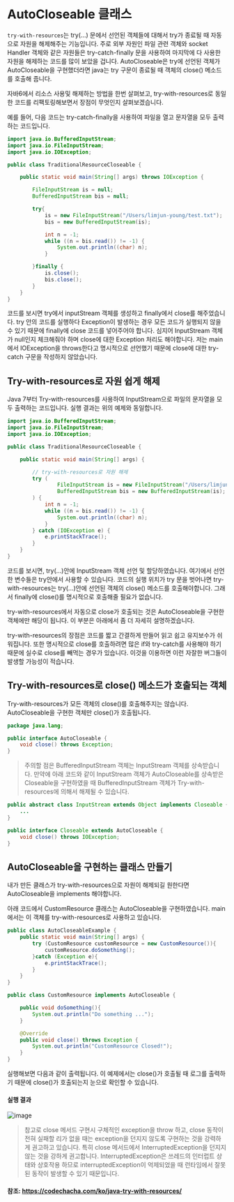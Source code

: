 # AutoCloseable 클래스

`try-with-resources`는 try(...) 문에서 선언된 객체들에 대해서 try가 종료될 때 자동으로 자원을 해제해주는 기능입니다. 주로 외부 자원인 파일 관련 객체와 socket Handler 객체와 같은 자원들은 try-catch-finally 문을 사용하여 마지막에 다 사용한 자원을 해제하는 코드를 많이 보았을 겁니다. AutoCloseable은 try에 선언된 객체가 AutoCloseable을 구현했더라면 java는 try 구문이 종료될 때 객체의 close() 메소드를 호출해 줍니다.

자바6에서 리소스 사용및 해제하는 방법을 한번 살펴보고, try-with-resources로 동일한 코드를 리팩토링해보면서 장점이 무엇인지 살펴보겠습니다.

예를 들어, 다음 코드는 try-catch-finally을 사용하여 파일을 열고 문자열을 모두 출력하는 코드입니다.


```java
import java.io.BufferedInputStream;
import java.io.FileInputStream;
import java.io.IOException;

public class TraditionalResourceCloseable {

    public static void main(String[] args) throws IOException {

        FileInputStream is = null;
        BufferedInputStream bis = null;

        try{
            is = new FileInputStream("/Users/limjun-young/test.txt");
            bis = new BufferedInputStream(is);

            int n = -1;
            while ((n = bis.read()) != -1) {
                System.out.println((char) n);
            }

        }finally {
            is.close();
            bis.close();
        }
    }
}
```

코드를 보시면 try에서 inputStream 객체를 생성하고 finally에서 close를 해주었습니다. try 안의 코드를 실행하다 Exception이 발생하는 경우 모든 코드가 실행되지 않을 수 있기 때문에 finally에 close 코드를 넣어주어야 합니다. 심지어 InputStream 객체가 null인지 체크해줘야 하며 close에 대한 Exception 처리도 해야합니다. 저는 main에서 IOException을 throws한다고 명시적으로 선언했기 때문에 close에 대한 try-catch 구문을 작성하지 않았습니다.


## Try-with-resources로 자원 쉽게 해제

Java 7부터 Try-with-resources를 사용하여 InputStream으로 파일의 문자열을 모두 출력하는 코드입니다. 실행 결과는 위의 예제와 동일합니다.

```java
import java.io.BufferedInputStream;
import java.io.FileInputStream;
import java.io.IOException;

public class TraditionalResourceCloseable {

    public static void main(String[] args) {

        // try-with-resources로 자원 해제
        try (
                FileInputStream is = new FileInputStream("/Users/limjun-young/test.txt");
                BufferedInputStream bis = new BufferedInputStream(is);
        ) {
            int n = -1;
            while ((n = bis.read()) != -1) {
                System.out.println((char) n);
            }
        } catch (IOException e) {
            e.printStackTrace();
        }
    }
}
```

코드를 보시면, try(...)안에 InputStream 객체 선언 및 할당하였습니다. 여기에서 선언한 변수들은 try안에서 사용할 수 있습니다. 코드의 실행 위치가 try 문을 벗어나면 try-with-resources는 try(...)안에 선언된 객체의 close() 메소드를 호출해야합니다. 그래서 finally에 close()를 명시적으로 호출해줄 필요가 없습니다.

try-with-resources에서 자동으로 close가 호출되는 것은 AutoCloseable을 구현한 객체에만 해당이 됩니다. 이 부분은 아래에서 좀 더 자세히 설명하겠습니다.

try-with-resources의 장점은 코드를 짧고 간결하게 만들어 읽고 쉽고 유지보수가 쉬워집니다. 또한 명시적으로 close를 호출하려면 많은 if와 try-catch를 사용해야 하기 때문에 실수로 close를 빼먹는 경우가 있습니다. 이것을 이용하면 이런 자잘한 버그들이 발생할 가능성이 적습니다.

## Try-with-resources로 close() 메소드가 호출되는 객체

Try-with-resources가 모든 객체의 close()를 호출해주지는 않습니다. AutoCloseable을 구현한 객체만 close()가 호출됩니다.

```java
package java.lang;

public interface AutoCloseable {
    void close() throws Exception;
}
```

> 주의할 점은 BufferedInputStream 객체는 InputStream 객체를 상속받습니다. 만약에 아래 코드와 같이 InputStream 객체가 AutoCloseable를 상속받은 Closeable을 구현하였을 때 BufferedInputStream 객체가 Try-with-resources에 의해서 해제될 수 있습니다.

```java
public abstract class InputStream extends Object implements Closeable {
    ...
}

public interface Closeable extends AutoCloseable {
    void close() throws IOException;
}
```

##  AutoCloseable을 구현하는 클래스 만들기
내가 만든 클래스가 try-with-resources으로 자원이 해제되길 원한다면 AutoCloseable을 implements 해야합니다.

아래 코드에서 CustomResource 클래스는 AutoCloseable을 구현하였습니다. main에서는 이 객체를 try-with-resources로 사용하고 있습니다.

```java
public class AutoCloseableExample {
    public static void main(String[] args) {
        try (CustomResource customResource = new CustomResource()){
            customResource.doSomething();
        }catch (Exception e){
            e.printStackTrace();
        }
    }
}

public class CustomResource implements AutoCloseable {

    public void doSomething(){
        System.out.println("Do something ...");
    }

    @Override
    public void close() throws Exception {
        System.out.println("CustomResource Closed!");
    }
}
```

실행해보면 다음과 같이 출력됩니다. 이 예제에서는 close()가 호출될 때 로그를 출력하기 때문에 close()가 호출되는지 눈으로 확인할 수 있습니다.

#### 실행 결과
![image](https://user-images.githubusercontent.com/22395934/75355616-1e2fcb00-58f2-11ea-8643-70376e7face7.png)

> 참고로 close 메서드 구현시 구체적인 exception을 throw 하고, close 동작이 전혀 실패할 리가 없을 때는 exception을 던지지 않도록 구현하는 것을 강력하게 권고하고 있습니다. 특히 close 메서드에서 InterruptedException을 던지지 않는 것을 강하게 권고합니다. InterruptedException은 쓰레드의 인터럽트 상태와 상호작용 하므로 interruptedException이 억제되었을 때 런타임에서 잘못된 동작이 발생할 수 있기 때문입니다.



#### 참조: https://codechacha.com/ko/java-try-with-resources/
